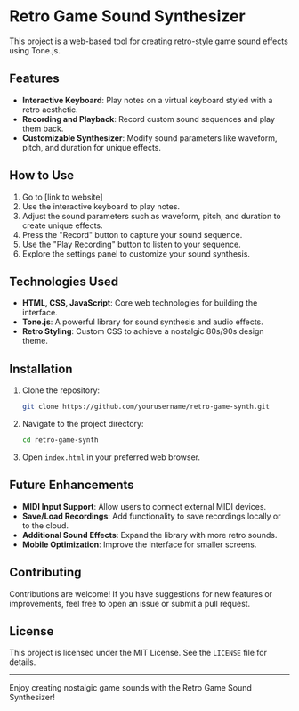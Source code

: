 # Retro Game Sound Synthesizer
This project is a web-based tool for creating retro-style game sound effects using Tone.js.

## Features
- **Interactive Keyboard**: Play notes on a virtual keyboard styled with a retro aesthetic.
- **Recording and Playback**: Record custom sound sequences and play them back.
- **Customizable Synthesizer**: Modify sound parameters like waveform, pitch, and duration for unique effects.

## How to Use
1. Go to [link to website]
2. Use the interactive keyboard to play notes.
3. Adjust the sound parameters such as waveform, pitch, and duration to create unique effects.
4. Press the "Record" button to capture your sound sequence.
5. Use the "Play Recording" button to listen to your sequence.
6. Explore the settings panel to customize your sound synthesis.

## Technologies Used
- **HTML, CSS, JavaScript**: Core web technologies for building the interface.
- **Tone.js**: A powerful library for sound synthesis and audio effects.
- **Retro Styling**: Custom CSS to achieve a nostalgic 80s/90s design theme.

## Installation
1. Clone the repository:
   ```bash
   git clone https://github.com/yourusername/retro-game-synth.git
   ```
2. Navigate to the project directory:
   ```bash
   cd retro-game-synth
   ```
3. Open `index.html` in your preferred web browser.

## Future Enhancements
- **MIDI Input Support**: Allow users to connect external MIDI devices.
- **Save/Load Recordings**: Add functionality to save recordings locally or to the cloud.
- **Additional Sound Effects**: Expand the library with more retro sounds.
- **Mobile Optimization**: Improve the interface for smaller screens.

## Contributing
Contributions are welcome! If you have suggestions for new features or improvements, feel free to open an issue or submit a pull request.

## License
This project is licensed under the MIT License. See the `LICENSE` file for details.

---

Enjoy creating nostalgic game sounds with the Retro Game Sound Synthesizer!

